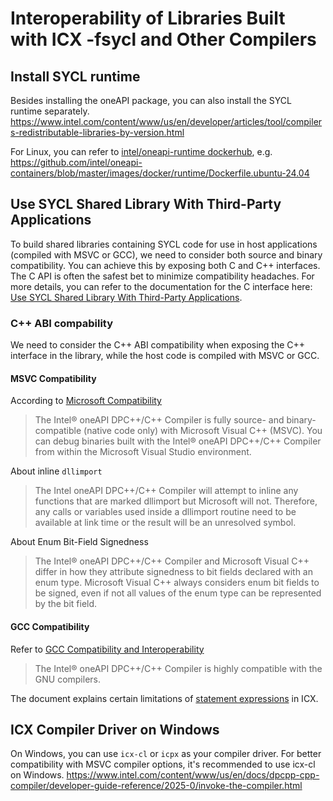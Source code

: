 # Interoperability of Libraries Built with ICX -fsycl and Other Compilers

## Install SYCL runtime 
Besides installing the oneAPI package, you can also install the SYCL runtime separately.
https://www.intel.com/content/www/us/en/developer/articles/tool/compilers-redistributable-libraries-by-version.html

For Linux, you can refer to [intel/oneapi-runtime dockerhub](https://hub.docker.com/r/intel/oneapi-runtime), e.g. https://github.com/intel/oneapi-containers/blob/master/images/docker/runtime/Dockerfile.ubuntu-24.04


## Use SYCL Shared Library With Third-Party Applications

To build shared libraries containing SYCL code for use in host applications (compiled with MSVC or GCC), we need to consider both source and binary compatibility. You can achieve this by exposing both C and C++ interfaces. The C API is often the safest bet to minimize compatibility headaches. For more details, you can refer to the documentation for the C interface here: [Use SYCL Shared Library With Third-Party Applications](https://www.intel.com/content/www/us/en/docs/oneapi/programming-guide/2023-1/use-sycl-shared-library-with-third-party.html).


### C++ ABI compability 

We need to consider the C++ ABI compatibility when exposing the C++ interface in the library, while the host code is compiled with MSVC or GCC.
#### MSVC Compatibility
According to [Microsoft Compatibility](https://www.intel.com/content/www/us/en/docs/dpcpp-cpp-compiler/developer-guide-reference/2025-0/microsoft-compatibility.html)
> The Intel® oneAPI DPC++/C++ Compiler is fully source- and binary-compatible (native code only) with Microsoft Visual C++ (MSVC). You can debug binaries built with the Intel® oneAPI DPC++/C++ Compiler from within the Microsoft Visual Studio environment.


About inline `dllimport`

> The Intel oneAPI DPC++/C++ Compiler will attempt to inline any functions that are marked dllimport but Microsoft will not. Therefore, any calls or variables used inside a dllimport routine need to be available at link time or the result will be an unresolved symbol.

About Enum Bit-Field Signedness

>The Intel® oneAPI DPC++/C++ Compiler and Microsoft Visual C++ differ in how they attribute signedness to bit fields declared with an enum type. Microsoft Visual C++ always considers enum bit fields to be signed, even if not all values of the enum type can be represented by the bit field.

#### GCC Compatibility
Refer to [GCC Compatibility and Interoperability](https://www.intel.com/content/www/us/en/docs/dpcpp-cpp-compiler/developer-guide-reference/2025-0/gcc-compatibility-and-interoperability.html)

> The Intel® oneAPI DPC++/C++ Compiler is highly compatible with the GNU compilers.

The document explains certain limitations of [statement expressions](https://gcc.gnu.org/onlinedocs/gcc/Statement-Exprs.html) in ICX.








## ICX Compiler Driver on Windows
On Windows, you can use `icx-cl` or `icpx` as your compiler driver. For better compatibility with MSVC compiler options, it's recommended to use icx-cl on Windows.
https://www.intel.com/content/www/us/en/docs/dpcpp-cpp-compiler/developer-guide-reference/2025-0/invoke-the-compiler.html
